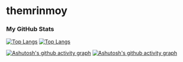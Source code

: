 
# themrinmoy
### My GitHub Stats

[![Top Langs](https://github-readme-stats.vercel.app/api?username=themrinmoy&show_icons=true&theme=dark)](https://github-readme-stats.vercel.app/api?username=themrinmoy) 
[![Top Langs](https://github-readme-stats.vercel.app/api/top-langs/?username=themrinmoy&layout=pie)](https://github.com/anuraghazra/github-readme-stats)

[![Ashutosh's github activity graph](https://github-readme-activity-graph.vercel.app/graph?username=themrinmoy&theme=dracula)](https://github.com/ashutosh00710/github-readme-activity-graph)
[![Ashutosh's github activity graph](https://github-readme-activity-graph.vercel.app/graph?username=themrinmoy&theme=high-contrast)](https://github.com/ashutosh00710/github-readme-activity-graph)


